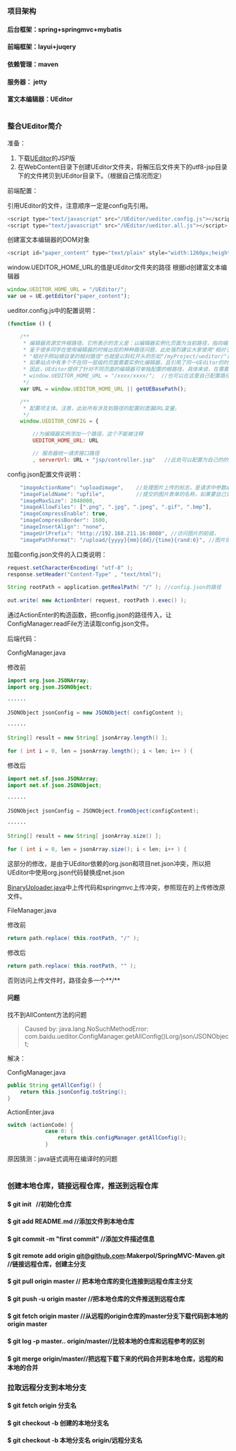 # 
###  项目架构
#### 后台框架：spring+springmvc+mybatis
#### 前端框架：layui+juqery
#### 依赖管理：maven
#### 服务器： jetty
#### 富文本编辑器：UEditor

#
###  整合UEditor简介
准备：
1. 下载[UEditor](http://ueditor.baidu.com/website/download.html)的JSP版
2. 在WebContent目录下创建UEditor文件夹，将解压后文件夹下的utf8-jsp目录下的文件拷贝到UEditor目录下。（根据自己情况而定）

前端配置：

引用UEditor的文件，注意顺序一定是config先引用。
```js
<script type="text/javascript" src="/UEditor/ueditor.config.js"></script>
<script type="text/javascript" src="/UEditor/ueditor.all.js"></script>
```

创建富文本编辑器的DOM对象
```js
<script id="paper_content" type="text/plain" style="width:1260px;height:500px;"></script>
```

window.UEDITOR_HOME_URL的值是UEditor文件夹的路径
根据id创建富文本编辑器
```js
window.UEDITOR_HOME_URL = "/UEditor/";
var ue = UE.getEditor("paper_content");
```

ueditor.config.js中的配置说明：
```js
(function () {

    /**
     * 编辑器资源文件根路径。它所表示的含义是：以编辑器实例化页面为当前路径，指向编辑器资源文件（即dialog等文件夹）的路径。
     * 鉴于很多同学在使用编辑器的时候出现的种种路径问题，此处强烈建议大家使用"相对于网站根目录的相对路径"进行配置。
     * "相对于网站根目录的相对路径"也就是以斜杠开头的形如"/myProject/ueditor/"这样的路径。
     * 如果站点中有多个不在同一层级的页面需要实例化编辑器，且引用了同一UEditor的时候，此处的URL可能不适用于每个页面的编辑器。
     * 因此，UEditor提供了针对不同页面的编辑器可单独配置的根路径，具体来说，在需要实例化编辑器的页面最顶部写上如下代码即可。当然，需要令此处的URL等于对应的配置。
     * window.UEDITOR_HOME_URL = "/xxxx/xxxx/";  //也可以在这里自己配置路径，或者在使用的时候覆盖。
     */
    var URL = window.UEDITOR_HOME_URL || getUEBasePath();

    /**
     * 配置项主体。注意，此处所有涉及到路径的配置别遗漏URL变量。
     */
    window.UEDITOR_CONFIG = {

        //为编辑器实例添加一个路径，这个不能被注释
        UEDITOR_HOME_URL: URL

        // 服务器统一请求接口路径
        , serverUrl: URL + "jsp/controller.jsp"   //此处可以配置为自己的的Controller接口，用来加载config.json文件

```

config.json配置文件说明：

```js
    "imageActionName": "uploadimage",    //处理图片上传的标志，是请求中参数action的值，后台获取参数action的值判断执行图片上传
    "imageFieldName": "upfile",          //提交的图片表单的名称，如果要自己实现上传功能，注意参数名要一致upfile 
    "imageMaxSize": 2048000, 
    "imageAllowFiles": [".png", ".jpg", ".jpeg", ".gif", ".bmp"], 
    "imageCompressEnable": true, 
    "imageCompressBorder": 1600,
    "imageInsertAlign": "none", 
    "imageUrlPrefix": "http://192.168.211.16:8080", //访问图片的前缀，
    "imagePathFormat": "/upload/{yyyy}{mm}{dd}/{time}{rand:6}", //图片保存地址格式
```


加载config.json文件的入口类说明：
```java
request.setCharacterEncoding( "utf-8" );
response.setHeader("Content-Type" , "text/html");
	
String rootPath = application.getRealPath( "/" ); //config.json的路径
	
out.write( new ActionEnter( request, rootPath ).exec() );
```
通过ActionEnter的构造函数，把config.json的路径传入，让ConfigManager.readFile方法读取config.json文件。


后端代码：

ConfigManager.java

修改前
```java
import org.json.JSONArray;
import org.json.JSONObject;

······

JSONObject jsonConfig = new JSONObject( configContent );

······

String[] result = new String[ jsonArray.length() ];
		
for ( int i = 0, len = jsonArray.length(); i < len; i++ ) {

```


修改后
```java
import net.sf.json.JSONArray;
import net.sf.json.JSONObject;

······

JSONObject jsonConfig = JSONObject.fromObject(configContent);

······

String[] result = new String[ jsonArray.size() ];
		
for ( int i = 0, len = jsonArray.size(); i < len; i++ ) {

```
这部分的修改，是由于UEditor依赖的org.json和项目net.json冲突，所以把UEditor中使用org.json代码替换成net.json
<br>

[BinaryUploader.java](https://github.com/Makerpol/SpringMVC-Maven/blob/dev/src/main/java/com/baidu/ueditor/upload/BinaryUploader.java)中上传代码和springmvc上传冲突，参照现在的上传修改原文件。

FileManager.java

修改前
```java
return path.replace( this.rootPath, "/" );
```

修改后
```java
return path.replace( this.rootPath, "" );
```
否则访问上传文件时，路径会多一个**/**


#### 问题

找不到AllContent方法的问题
>Caused by: java.lang.NoSuchMethodError: com.baidu.ueditor.ConfigManager.getAllConfig()Lorg/json/JSONObject;

解决：

ConfigManager.java
```java
public String getAllConfig() {
    return this.jsonConfig.toString();
}
```

ActionEnter.java
```java
switch (actionCode) {
            case 0: {
                return this.configManager.getAllConfig();
            }
```

原因猜测：java链式调用在编译时的问题

#

### 创建本地仓库，链接远程仓库，推送到远程仓库
#### $ git init   							//初始化仓库
#### $ git add README.md 					//添加文件到本地仓库  
#### $ git commit -m "first commit"			//添加文件描述信息
#### $ git remote add origin git@github.com:Makerpol/SpringMVC-Maven.git 	//链接远程仓库，创建主分支
#### $ git pull origin master 				// 把本地仓库的变化连接到远程仓库主分支
#### $ git push -u origin master 			//把本地仓库的文件推送到远程仓库		


#### $ git fetch origin master //从远程的origin仓库的master分支下载代码到本地的origin master

#### $ git log -p master.. origin/master//比较本地的仓库和远程参考的区别

#### $ git merge origin/master//把远程下载下来的代码合并到本地仓库，远程的和本地的合并

###  拉取远程分支到本地分支
#### $ git fetch origin 分支名
#### $ git checkout -b 创建的本地分支名
#### $ git checkout -b 本地分支名 origin/远程分支名
